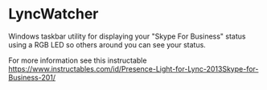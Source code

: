 # LyncWatcher

Windows taskbar utility for displaying your "Skype For Business" status using a RGB LED so others around you can see your status.

For more information see this instructable https://www.instructables.com/id/Presence-Light-for-Lync-2013Skype-for-Business-201/
